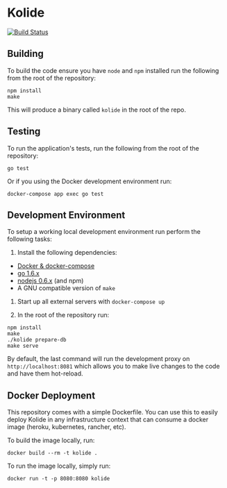 # Kolide

[![Build Status](https://travis-ci.com/kolide/kolide-ose.svg?token=MvaZkzWisgsA98PZfNC7&branch=master)](https://travis-ci.com/kolide/kolide-ose)

## Building

To build the code ensure you have `node` and `npm` installed run the
following from the root of the repository:

```
npm install
make
```

This will produce a binary called `kolide` in the root of the repo.

## Testing

To run the application's tests, run the following from the root of the
repository:

```
go test
```

Or if you using the Docker development environment run:

```
docker-compose app exec go test
```

## Development Environment

To setup a working local development environment run perform the following tasks:

1. Install the following dependencies:
  * [Docker & docker-compose](https://www.docker.com/products/overview#/install_the_platform)
  * [go 1.6.x](https://golang.org/dl/)
  * [nodejs 0.6.x](https://nodejs.org/en/download/current/) (and npm)
  * A GNU compatible version of `make`

1. Start up all external servers with `docker-compose up`

1. In the root of the repository run:

```
npm install
make
./kolide prepare-db
make serve
```

By default, the last command will run the development proxy on
`http://localhost:8081` which allows you to make live changes to the code and
have them hot-reload.


## Docker Deployment
This repository comes with a simple Dockerfile. You can use this to easily
deploy Kolide in any infrastructure context that can consume a docker image
(heroku, kubernetes, rancher, etc).

To build the image locally, run:

```
docker build --rm -t kolide .
```

To run the image locally, simply run:

```
docker run -t -p 8080:8080 kolide
```
